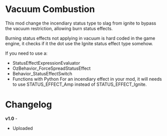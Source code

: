 Vacuum Combustion
=============

This mod change the incendiary status type to slag from ignite to bypass the vacuum restriction, allowing burn status effects.

Burning status effects not applying in vacuum is hard coded in the game engine, it checks if it the dot use the Ignite status effect type somehow.

If you need to use a:
* StatusEffectExpressionEvaluator 
* OzBehavior_ForceSpreadStatusEffect
* Behavior_StatusEffectSwitch
* Functions with Python 
For an incendiary effect in your mod, it will needs to use STATUS_EFFECT_Amp instead of STATUS_EFFECT_Ignite.

Changelog
=========

**v1.0** -
 * Uploaded
